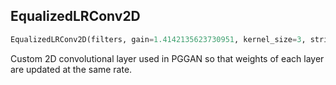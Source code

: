 ## EqualizedLRConv2D
```python
EqualizedLRConv2D(filters, gain=1.4142135623730951, kernel_size=3, strides=(1, 1), padding='same')
```
 Custom 2D convolutional layer used in PGGAN so that weights of each layer are updated at the same rate.    